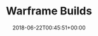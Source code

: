 ---
title: Warframe Builds
seoTitle: "Warframe Builds - Warframe Blog"
layout: warframe-builds
date: 2018-06-22T00:45:51+00:00
image: /images/warframe-builds.jpg
navClasses: "navbar navbar-default navbar-fixed-top navbar-color-on-scroll navbar-transparent hestia_left"
---
